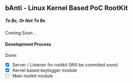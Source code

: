 bAnti - Linux Kernel Based PoC RootKit
----

##### To Be, Or Not To Be
Coming Soon ..

#### Development Process
Done:
- [x] Server / Listener for rootkit (Will be commited soon)
- [x] Kernel  based keylogger module
- [ ] Main rootkit module
